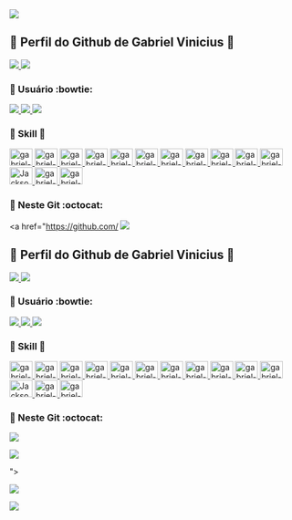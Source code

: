 
 <a href="https://jacksonroberio.com.br" target="_blank" >
  <img src="https://visitor-badge.laobi.icu/badge?page_id=jackson-roberio.jackson-roberio" />
</a>

## :small_orange_diamond: Perfil do Github de Gabriel Vinicius 👋
 
<div>
 
  <a href="https:///play.google.com/store/apps/developer?id=Jackson+Roberio+Silva+dos+Santos" target="_blank">
    <img src="https://img.shields.io/badge/Google_Play-414141?style=for-the-badge&logo=google-play&logoColor=white" /> 
  </a> 
  <a href="https://br.pinterest.com/jackson_roberio" target="_blank">
    <img src="https://img.shields.io/badge/Pinterest-%23E60023.svg?&style=for-the-badge&logo=Pinterest&logoColor=white" /> 
  </a>
</div>

### :small_orange_diamond: Usuário :bowtie:
<div>
  <a href="https://github.com/jackson-roberio">
      <img src="https://img.shields.io/badge/Windows-0078D6?style=for-the-badge&logo=windows&logoColor=white" />
      <img src="https://img.shields.io/badge/Eclipse-2C2255?style=for-the-badge&logo=eclipse&logoColor=white" />
      <img src="https://img.shields.io/badge/Notepad++-90E59A.svg?style=for-the-badge&logo=notepad%2B%2B&logoColor=black" />  

  </a>
</div>

### :small_orange_diamond: Skill :clap:
<div>
    <a href="https://github.com/jackson-roberio">
        <img height="30" width="40" alt="gabriel-vinicius-silva-Docker" src="https://cdn.jsdelivr.net/gh/devicons/devicon/icons/java/java-original.svg" />
        <img height="30" width="40" alt="gabriel-vinicius-silva-Kotlin" src="https://cdn.jsdelivr.net/gh/devicons/devicon/icons/kotlin/kotlin-original.svg" />
        <img height="30" width="40" alt="gabriel-vinicius-silva-Js" src="https://cdn.jsdelivr.net/gh/devicons/devicon/icons/javascript/javascript-plain.svg" />
        <img height="30" width="40" alt="gabriel-vinicius-silva-Android" src="https://cdn.jsdelivr.net/gh/devicons/devicon/icons/android/android-plain.svg" />
        <img height="30" width="40" alt="gabriel-vinicius-silva-Spring" src="https://cdn.jsdelivr.net/gh/devicons/devicon/icons/spring/spring-original.svg" />
        <img height="30" width="40" alt="gabriel-vinicius-silva-Tomcat" src="https://cdn.jsdelivr.net/gh/devicons/devicon/icons/tomcat/tomcat-original.svg" />
        <img height="30" width="40" alt="gabriel-vinicius-silva-Wordpress" src="https://cdn.jsdelivr.net/gh/devicons/devicon/icons/wordpress/wordpress-plain.svg" />
        <img height="30" width="40" alt="gabriel-vinicius-silva-Postgresql" src="https://cdn.jsdelivr.net/gh/devicons/devicon/icons/postgresql/postgresql-plain-wordmark.svg" />
        <img height="30" width="40" alt="gabriel-vinicius-silva-SqlLite" src="https://cdn.jsdelivr.net/gh/devicons/devicon/icons/sqlite/sqlite-original-wordmark.svg" />
        <img height="30" width="40" alt="gabriel-vinicius-silva-Git" src="https://cdn.jsdelivr.net/gh/devicons/devicon/icons/git/git-original.svg" />
        <img height="30" width="40" alt="gabriel-vinicius-silva-Github" src="https://cdn.jsdelivr.net/gh/devicons/devicon/icons/github/github-original.svg" />
        <img height="30" width="40" alt="JacksonRoberio-Gitlab" src="https://cdn.jsdelivr.net/gh/devicons/devicon/icons/gitlab/gitlab-original.svg" />
        <img height="30" width="40" alt="gabriel-vinicius-silva-Photoshop" src="https://cdn.jsdelivr.net/gh/devicons/devicon/icons/photoshop/photoshop-plain.svg" />
        <img height="30" width="40" alt="gabriel-vinicius-silva-Docker" src="https://cdn.jsdelivr.net/gh/devicons/devicon/icons/docker/docker-original.svg" />
    </a>
</div>          


### :small_orange_diamond: Neste Git :octocat:
<a href="https://github.com/
 <a href="https://jacksonroberio.com.br" target="_blank" >
  <img src="https://visitor-badge.laobi.icu/badge?page_id=jackson-roberio.jackson-roberio" />
</a>

## :small_orange_diamond: Perfil do Github de Gabriel Vinicius 👋
 
<div>
 
  <a href="https:///play.google.com/store/apps/developer?id=Jackson+Roberio+Silva+dos+Santos" target="_blank">
    <img src="https://img.shields.io/badge/Google_Play-414141?style=for-the-badge&logo=google-play&logoColor=white" /> 
  </a> 
  <a href="https://br.pinterest.com/jackson_roberio" target="_blank">
    <img src="https://img.shields.io/badge/Pinterest-%23E60023.svg?&style=for-the-badge&logo=Pinterest&logoColor=white" /> 
  </a>
</div>

### :small_orange_diamond: Usuário :bowtie:
<div>
  <a href="https://github.com/jackson-roberio">
      <img src="https://img.shields.io/badge/Windows-0078D6?style=for-the-badge&logo=windows&logoColor=white" />
      <img src="https://img.shields.io/badge/Eclipse-2C2255?style=for-the-badge&logo=eclipse&logoColor=white" />
      <img src="https://img.shields.io/badge/Notepad++-90E59A.svg?style=for-the-badge&logo=notepad%2B%2B&logoColor=black" />  

  </a>
</div>

### :small_orange_diamond: Skill :clap:
<div>
    <a href="https://github.com/jackson-roberio">
        <img height="30" width="40" alt="gabriel-vinicius-silva-Docker" src="https://cdn.jsdelivr.net/gh/devicons/devicon/icons/java/java-original.svg" />
        <img height="30" width="40" alt="gabriel-vinicius-silva-Kotlin" src="https://cdn.jsdelivr.net/gh/devicons/devicon/icons/kotlin/kotlin-original.svg" />
        <img height="30" width="40" alt="gabriel-vinicius-silva-Js" src="https://cdn.jsdelivr.net/gh/devicons/devicon/icons/javascript/javascript-plain.svg" />
        <img height="30" width="40" alt="gabriel-vinicius-silva-Android" src="https://cdn.jsdelivr.net/gh/devicons/devicon/icons/android/android-plain.svg" />
        <img height="30" width="40" alt="gabriel-vinicius-silva-Spring" src="https://cdn.jsdelivr.net/gh/devicons/devicon/icons/spring/spring-original.svg" />
        <img height="30" width="40" alt="gabriel-vinicius-silva-Tomcat" src="https://cdn.jsdelivr.net/gh/devicons/devicon/icons/tomcat/tomcat-original.svg" />
        <img height="30" width="40" alt="gabriel-vinicius-silva-Wordpress" src="https://cdn.jsdelivr.net/gh/devicons/devicon/icons/wordpress/wordpress-plain.svg" />
        <img height="30" width="40" alt="gabriel-vinicius-silva-Postgresql" src="https://cdn.jsdelivr.net/gh/devicons/devicon/icons/postgresql/postgresql-plain-wordmark.svg" />
        <img height="30" width="40" alt="gabriel-vinicius-silva-SqlLite" src="https://cdn.jsdelivr.net/gh/devicons/devicon/icons/sqlite/sqlite-original-wordmark.svg" />
        <img height="30" width="40" alt="gabriel-vinicius-silva-Git" src="https://cdn.jsdelivr.net/gh/devicons/devicon/icons/git/git-original.svg" />
        <img height="30" width="40" alt="gabriel-vinicius-silva-Github" src="https://cdn.jsdelivr.net/gh/devicons/devicon/icons/github/github-original.svg" />
        <img height="30" width="40" alt="JacksonRoberio-Gitlab" src="https://cdn.jsdelivr.net/gh/devicons/devicon/icons/gitlab/gitlab-original.svg" />
        <img height="30" width="40" alt="gabriel-vinicius-silva-Photoshop" src="https://cdn.jsdelivr.net/gh/devicons/devicon/icons/photoshop/photoshop-plain.svg" />
        <img height="30" width="40" alt="gabriel-vinicius-silva-Docker" src="https://cdn.jsdelivr.net/gh/devicons/devicon/icons/docker/docker-original.svg" />
    </a>
</div>          


### :small_orange_diamond: Neste Git :octocat:
<a href="https://github.com/jackson-roberio">
<p>
<img align="center" src="https://github-readme-stats.vercel.app/api?username=jgabriel-vinicius-silva&show_icons=true&theme=radical&locale=pt-BR&include_all_commits=true&count_private=true&hide=contribs" />
</p>
<p>
<img align="center" src="https://github-readme-stats.vercel.app/api/top-langs/?username=jgabriel-vinicius-silva&theme=radical&locale=pt-BR&layout=compact" />
</p>
</a>
">
<p>
<img align="center" src="https://github-readme-stats.vercel.app/api?username=gabriel-vinicius-silva&show_icons=true&theme=radical&locale=pt-BR&include_all_commits=true&count_private=true&hide=contribs" />
</p>
<p>
<img align="center" src="https://github-readme-stats.vercel.app/api/top-langs/?username=gabriel-vinicius-silva&theme=radical&locale=pt-BR&layout=compact" />
</p>
</a>
